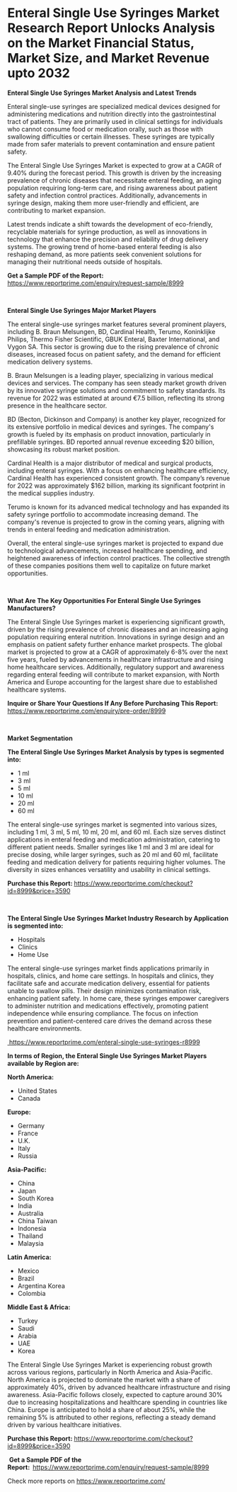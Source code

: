 <p><h1>Enteral Single Use Syringes Market Research Report Unlocks Analysis on the Market Financial Status, Market Size, and Market Revenue upto 2032</h1></p><p><strong>Enteral Single Use Syringes Market Analysis and Latest Trends</strong></p>
<p><p>Enteral single-use syringes are specialized medical devices designed for administering medications and nutrition directly into the gastrointestinal tract of patients. They are primarily used in clinical settings for individuals who cannot consume food or medication orally, such as those with swallowing difficulties or certain illnesses. These syringes are typically made from safer materials to prevent contamination and ensure patient safety.</p><p>The Enteral Single Use Syringes Market is expected to grow at a CAGR of 9.40% during the forecast period. This growth is driven by the increasing prevalence of chronic diseases that necessitate enteral feeding, an aging population requiring long-term care, and rising awareness about patient safety and infection control practices. Additionally, advancements in syringe design, making them more user-friendly and efficient, are contributing to market expansion. </p><p>Latest trends indicate a shift towards the development of eco-friendly, recyclable materials for syringe production, as well as innovations in technology that enhance the precision and reliability of drug delivery systems. The growing trend of home-based enteral feeding is also reshaping demand, as more patients seek convenient solutions for managing their nutritional needs outside of hospitals.</p></p>
<p><strong>Get a Sample PDF of the Report:&nbsp;</strong> <a href="https://www.reportprime.com/enquiry/request-sample/8999?utm_campaign=3222&utm_medium=2&utm_source=Github&utm_content=ia&utm_term=20032025&utm_id=enteral-single-use-syringes">https://www.reportprime.com/enquiry/request-sample/8999</a></p>
<p>&nbsp;</p>
<p><strong>Enteral Single Use Syringes Major Market Players</strong></p>
<p><p>The enteral single-use syringes market features several prominent players, including B. Braun Melsungen, BD, Cardinal Health, Terumo, Koninklijke Philips, Thermo Fisher Scientific, GBUK Enteral, Baxter International, and Vygon SA. This sector is growing due to the rising prevalence of chronic diseases, increased focus on patient safety, and the demand for efficient medication delivery systems.</p><p>B. Braun Melsungen is a leading player, specializing in various medical devices and services. The company has seen steady market growth driven by its innovative syringe solutions and commitment to safety standards. Its revenue for 2022 was estimated at around €7.5 billion, reflecting its strong presence in the healthcare sector.</p><p>BD (Becton, Dickinson and Company) is another key player, recognized for its extensive portfolio in medical devices and syringes. The company's growth is fueled by its emphasis on product innovation, particularly in prefillable syringes. BD reported annual revenue exceeding $20 billion, showcasing its robust market position.</p><p>Cardinal Health is a major distributor of medical and surgical products, including enteral syringes. With a focus on enhancing healthcare efficiency, Cardinal Health has experienced consistent growth. The company’s revenue for 2022 was approximately $162 billion, marking its significant footprint in the medical supplies industry.</p><p>Terumo is known for its advanced medical technology and has expanded its safety syringe portfolio to accommodate increasing demand. The company's revenue is projected to grow in the coming years, aligning with trends in enteral feeding and medication administration.</p><p>Overall, the enteral single-use syringes market is projected to expand due to technological advancements, increased healthcare spending, and heightened awareness of infection control practices. The collective strength of these companies positions them well to capitalize on future market opportunities.</p></p>
<p>&nbsp;</p>
<p><strong>What Are The Key Opportunities For Enteral Single Use Syringes Manufacturers?</strong></p>
<p><p>The Enteral Single Use Syringes market is experiencing significant growth, driven by the rising prevalence of chronic diseases and an increasing aging population requiring enteral nutrition. Innovations in syringe design and an emphasis on patient safety further enhance market prospects. The global market is projected to grow at a CAGR of approximately 6-8% over the next five years, fueled by advancements in healthcare infrastructure and rising home healthcare services. Additionally, regulatory support and awareness regarding enteral feeding will contribute to market expansion, with North America and Europe accounting for the largest share due to established healthcare systems.</p></p>
<p><strong>Inquire or Share Your Questions If Any Before Purchasing This Report:</strong> <a href="https://www.reportprime.com/enquiry/pre-order/8999?utm_campaign=3222&utm_medium=2&utm_source=Github&utm_content=ia&utm_term=20032025&utm_id=enteral-single-use-syringes">https://www.reportprime.com/enquiry/pre-order/8999</a></p>
<p>&nbsp;</p>
<p><strong>Market Segmentation</strong></p>
<p><strong>The Enteral Single Use Syringes Market Analysis by types is segmented into:</strong></p>
<p><ul><li>1 ml</li><li>3 ml</li><li>5 ml</li><li>10 ml</li><li>20 ml</li><li>60 ml</li></ul></p>
<p><p>The enteral single-use syringes market is segmented into various sizes, including 1 ml, 3 ml, 5 ml, 10 ml, 20 ml, and 60 ml. Each size serves distinct applications in enteral feeding and medication administration, catering to different patient needs. Smaller syringes like 1 ml and 3 ml are ideal for precise dosing, while larger syringes, such as 20 ml and 60 ml, facilitate feeding and medication delivery for patients requiring higher volumes. The diversity in sizes enhances versatility and usability in clinical settings.</p></p>
<p><strong>Purchase this Report:&nbsp;</strong><a href="https://www.reportprime.com/checkout?id=8999&price=3590&utm_campaign=3222&utm_medium=2&utm_source=Github&utm_content=ia&utm_term=20032025&utm_id=enteral-single-use-syringes">https://www.reportprime.com/checkout?id=8999&price=3590</a></p>
<p>&nbsp;</p>
<p><strong>The Enteral Single Use Syringes Market Industry Research by Application is segmented into:</strong></p>
<p><ul><li>Hospitals</li><li>Clinics</li><li>Home Use</li></ul></p>
<p><p>The enteral single-use syringes market finds applications primarily in hospitals, clinics, and home care settings. In hospitals and clinics, they facilitate safe and accurate medication delivery, essential for patients unable to swallow pills. Their design minimizes contamination risk, enhancing patient safety. In home care, these syringes empower caregivers to administer nutrition and medications effectively, promoting patient independence while ensuring compliance. The focus on infection prevention and patient-centered care drives the demand across these healthcare environments.</p></p>
<p><a href="https://www.reportprime.com/enteral-single-use-syringes-r8999?utm_campaign=3222&utm_medium=2&utm_source=Github&utm_content=ia&utm_term=20032025&utm_id=enteral-single-use-syringes">&nbsp;https://www.reportprime.com/enteral-single-use-syringes-r8999</a></p>
<p><strong>In terms of Region, the Enteral Single Use Syringes Market Players available by Region are:</strong></p>
<p>
    <p> <strong> North America: </strong>
        <ul>
            <li>United States</li>
            <li>Canada</li>
        </ul>
        </p> 
    <p> <strong> Europe: </strong>
        <ul>
            <li>Germany</li>
            <li>France</li>
            <li>U.K.</li>
            <li>Italy</li>
            <li>Russia</li>
        </ul>
        </p> 
    <p> <strong> Asia-Pacific: </strong>
        <ul>
            <li>China</li>
            <li>Japan</li>
            <li>South Korea</li>
            <li>India</li>
            <li>Australia</li>
            <li>China Taiwan</li>
            <li>Indonesia</li>
            <li>Thailand</li>
            <li>Malaysia</li>
        </ul>
        </p> 
    <p> <strong> Latin America: </strong>
        <ul>
            <li>Mexico</li>
            <li>Brazil</li>
            <li>Argentina Korea</li>
            <li>Colombia</li>
        </ul>
        </p> 
    <p> <strong> Middle East & Africa: </strong>
        <ul>
            <li>Turkey</li>
            <li>Saudi</li>
            <li>Arabia</li>
            <li>UAE</li>
            <li>Korea</li>
        </ul>
    </p>
    </p>
<p><p>The Enteral Single Use Syringes Market is experiencing robust growth across various regions, particularly in North America and Asia-Pacific. North America is projected to dominate the market with a share of approximately 40%, driven by advanced healthcare infrastructure and rising awareness. Asia-Pacific follows closely, expected to capture around 30% due to increasing hospitalizations and healthcare spending in countries like China. Europe is anticipated to hold a share of about 25%, while the remaining 5% is attributed to other regions, reflecting a steady demand driven by various healthcare initiatives.</p></p>
<p><strong>Purchase this Report: </strong><a href="https://www.reportprime.com/checkout?id=8999&price=3590&utm_campaign=3222&utm_medium=2&utm_source=Github&utm_content=ia&utm_term=20032025&utm_id=enteral-single-use-syringes">https://www.reportprime.com/checkout?id=8999&price=3590</a></p>
<p>&nbsp;<strong>Get a Sample PDF of the Report:&nbsp;&nbsp;</strong><a href="https://www.reportprime.com/enquiry/request-sample/8999?utm_campaign=3222&utm_medium=2&utm_source=Github&utm_content=ia&utm_term=20032025&utm_id=enteral-single-use-syringes">https://www.reportprime.com/enquiry/request-sample/8999</a></p>
<p><strong></strong></p>
<p>Check more reports on <a href="https://www.reportprime.com/?utm_campaign=3222&utm_medium=2&utm_source=Github&utm_content=ia&utm_term=20032025&utm_id=enteral-single-use-syringes">https://www.reportprime.com/</a></p>